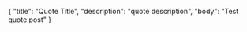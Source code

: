 {
    "title": "Quote Title",
    "description": "quote description",
    "body": "Test quote post"
}

